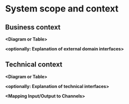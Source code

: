 # System scope and context

## Business context

**&lt;Diagram or Table&gt;**

**&lt;optionally: Explanation of external domain interfaces&gt;**

## Technical context

**&lt;Diagram or Table&gt;**

**&lt;optionally: Explanation of technical interfaces&gt;**

**&lt;Mapping Input/Output to Channels&gt;**
